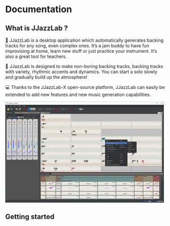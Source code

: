 # Documentation

## What is JJazzLab ? 

🎵 JJazzLab is a desktop application which automatically generates backing tracks for any song, even complex ones. It’s a jam buddy to have fun improvising at home, learn new stuff or just practice your instrument. It’s also a great tool for teachers.  

🎷 JJazzLab is designed to make non-boring backing tracks, backing tracks with variety, rhythmic accents and dynamics. You can start a solo slowly and gradually build up the atmosphere! 

💻 Thanks to the JJazzLab-X open-source platform,  JJazzLab can easily be extended to add new features and new music generation capabilities.   

![](.gitbook/assets/jjazzlabscreenshot-w500.png)

## Getting started


